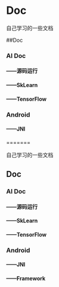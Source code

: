 # Doc
自己学习的一些文档

##Doc
### AI Doc
####  ——源码运行
####  ——SkLearn
####  ——TensorFlow
### Android
#### ——JNI
=======

自己学习的一些文档

## Doc

### AI Doc

####  ——源码运行

####  ——SkLearn

####  ——TensorFlow

### Android

#### ——JNI

#### ——Framework

